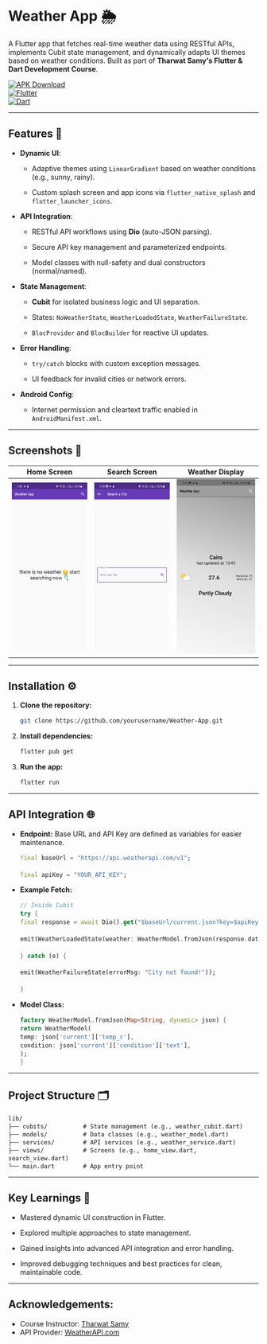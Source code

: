 # Weather App 🌦️  

A Flutter app that fetches real-time weather data using RESTful APIs, implements Cubit state management, and dynamically adapts UI themes based on weather conditions. Built as part of **Tharwat Samy's Flutter & Dart Development Course**.  

[![APK Download](https://img.shields.io/badge/Download-APK-brightgreen)](your_apk_link_here)  
[![Flutter](https://img.shields.io/badge/Flutter-3.13.9-blue)](https://flutter.dev)  
[![Dart](https://img.shields.io/badge/Dart-3.1.2-blue)](https://dart.dev)  

---

## Features 🌟  
- **Dynamic UI**:  
  - Adaptive themes using `LinearGradient` based on weather conditions (e.g., sunny, rainy). 

  - Custom splash screen and app icons via `flutter_native_splash` and `flutter_launcher_icons`.  

- **API Integration**:  
  - RESTful API workflows using **Dio** (auto-JSON parsing).

  - Secure API key management and parameterized endpoints.  
  - Model classes with null-safety and dual constructors (normal/named).  

- **State Management**:  
  - **Cubit** for isolated business logic and UI separation.  

  - States: `NoWeatherState`, `WeatherLoadedState`, `WeatherFailureState`.  

  - `BlocProvider` and `BlocBuilder` for reactive UI updates.  

- **Error Handling**:  
  - `try/catch` blocks with custom exception messages.  

  - UI feedback for invalid cities or network errors.  

- **Android Config**:  
  - Internet permission and cleartext traffic enabled in `AndroidManifest.xml`.  

---

## Screenshots 📸  
| Home Screen | Search Screen | Weather Display |  
|---------------|---------------|-----------------|  
| <img src="assets/Screenshot_homeViewNoWeather.jpg" width=300> | <img src="assets/Screenshot_searchView.jpg" width=300> |  <img src="assets/Screenshot_weatherView.jpg" width=300>

---

## Installation ⚙️  
1. **Clone the repository:**  
   ```bash  
   git clone https://github.com/yourusername/Weather-App.git 
2. **Install dependencies:**  
    ```bash
    flutter pub get
3. **Run the app:**
    ``` bash
    flutter run
---

## API Integration 🌐
- **Endpoint:** Base URL and API Key are defined as variables for easier maintenance.
    ``` dart
    final baseUrl = "https://api.weatherapi.com/v1"; 
    
    final apiKey = "YOUR_API_KEY";  
- **Example Fetch:**
    ``` dart
    // Inside Cubit  
    try {  
    final response = await Dio().get("$baseUrl/current.json?key=$apiKey&q=$city");

    emit(WeatherLoadedState(weather: WeatherModel.fromJson(response.data)));  
    
    } catch (e) {  
    
    emit(WeatherFailureState(errorMsg: "City not found!"));  
    
    }
- **Model Class:**
    ``` dart
    factory WeatherModel.fromJson(Map<String, dynamic> json) {  
  return WeatherModel(  
    temp: json['current']['temp_c'],  
    condition: json['current']['condition']['text'],  
  );  
    }  

---

## Project Structure 🗂️
    lib/  
    ├── cubits/          # State management (e.g., weather_cubit.dart)  
    ├── models/          # Data classes (e.g., weather_model.dart)  
    ├── services/        # API services (e.g., weather_service.dart)  
    ├── views/           # Screens (e.g., home_view.dart, search_view.dart)  
    └── main.dart        # App entry point  

---

## Key Learnings 🧠
- Mastered dynamic UI construction in Flutter.

- Explored multiple approaches to state management.

- Gained insights into advanced API integration and error handling.

- Improved debugging techniques and best practices for clean, maintainable code.

---

## Acknowledgements:
- Course Instructor: [Tharwat Samy](https://github.com/tharwatsamy)
- API Provider: [WeatherAPI.com](https://www.weatherapi.com/)
